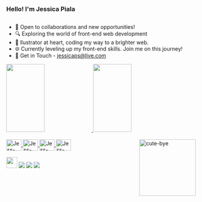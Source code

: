 ### Hello! I'm Jessica Piala 
##
- 🚀 Open to collaborations and new opportunities! 
- 🔍 Exploring the world of front-end web development
- 🎨 llustrator at heart, coding my way to a brighter web.
- 🌐 Currently leveling up my front-end skills. Join me on this journey!
- 📩 Get in Touch - jessicaps@live.com




 <div>
  <a href="https://github.com/jesspiala">
  <img width="45% "height="180em" src="https://github-readme-stats.vercel.app/api?username=jesspiala&show_icons=true&theme=radical&include_all_commits=true&count_private=true"/>
  <img width="45%" height="180em" src="https://github-readme-stats.vercel.app/api/top-langs/?username=jesspiala&layout=compact&langs_count=16&theme=radical"/>
</div>


<br>
<div style="display: inline_block">
  
  <img align="center" alt="Jess-HTML" height="30" width="40" src="https://cdn.jsdelivr.net/gh/devicons/devicon/icons/html5/html5-plain.svg" >
  <img align="center" alt="Jess-CSS" height="30" width="40" src="https://cdn.jsdelivr.net/gh/devicons/devicon/icons/css3/css3-plain.svg">
  <img align="center" alt="Jess-Illustrator" height="30" width="40" src="https://cdn.jsdelivr.net/gh/devicons/devicon/icons/illustrator/illustrator-line.svg">
  <img align="center" alt="Jess-Photoshop" height="30" width="40" src="https://cdn.jsdelivr.net/gh/devicons/devicon/icons/photoshop/photoshop-line.svg">
  <img align="right" height="150px" alt="cute-bye" src="https://tenor.com/view/cute-bye-hummp-good-bye-gif-15328491.gif">
  
  
</div>

<br>

<div> 
  <a href="https://www.behance.net/jesspiala" target="_blank"> <img height="29" src=https://aleen42.github.io/badges/src/behance.svg target="_blank"></a>
  <a href="https://instagram.com/jesspiala" target="_blank"><img src="https://img.shields.io/badge/-Instagram-%23E4405F?style=for-the-badge&logo=instagram&logoColor=white" target="_blank"></a>
  <a href="mailto:jessicaps@live.com"><img src="https://img.shields.io/badge/Microsoft_Outlook-0078D4?style=for-the-badge&logo=microsoft-outlook&logoColor=white" target="_blank"></a>
  <a href="https://www.linkedin.com/in/jessicapiala/" target="_blank"><img src="https://img.shields.io/badge/-LinkedIn-%230077B5?style=for-the-badge&logo=linkedin&logoColor=white" target="_blank"></a> 
 

 
</div>



##
